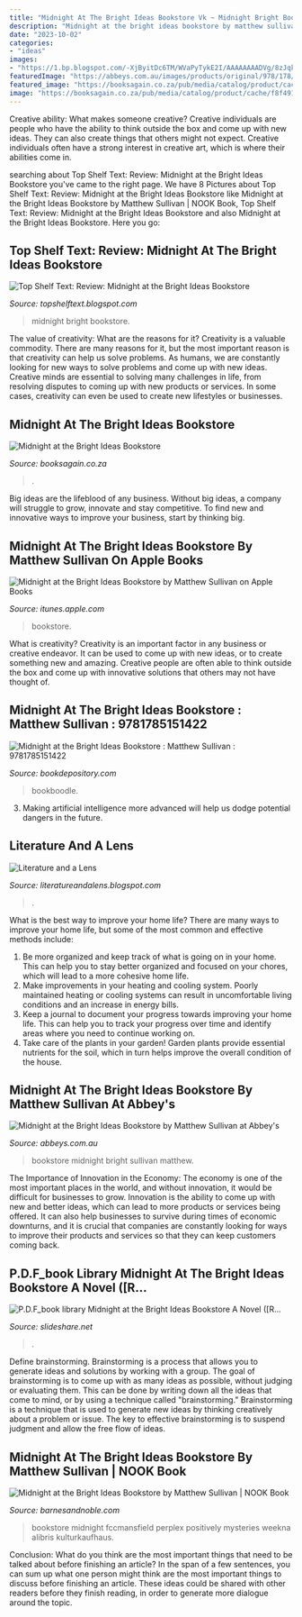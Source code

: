 ```yaml
---
title: "Midnight At The Bright Ideas Bookstore Vk ~ Midnight Bright Bookstore"
description: "Midnight at the bright ideas bookstore by matthew sullivan at abbey&#039;s"
date: "2023-10-02"
categories:
- "ideas"
images:
- "https://1.bp.blogspot.com/-XjByitDc6TM/WVaPyTykE2I/AAAAAAAADVg/8zJqkWXFjmUY3FjGMmeFkRrND3EFoaqdACLcBGAs/s640/IMG_0313.JPG"
featuredImage: "https://abbeys.com.au/images/products/original/978/178/515/9781785151439.jpg"
featured_image: "https://booksagain.co.za/pub/media/catalog/product/cache/f8f4917aa60db167e409daa8c479414f/9/a/9a70f7037287ebf2409f5fc3ff91c9100_5.jpg"
image: "https://booksagain.co.za/pub/media/catalog/product/cache/f8f4917aa60db167e409daa8c479414f/9/a/9a70f7037287ebf2409f5fc3ff91c9100_5.jpg"
---
```



Creative ability: What makes someone creative?
Creative individuals are people who have the ability to think outside the box and come up with new ideas. They can also create things that others might not expect. Creative individuals often have a strong interest in creative art, which is where their abilities come in.

	

		
searching about Top Shelf Text: Review: Midnight at the Bright Ideas Bookstore you've came to the right page. We have 8 Pictures about Top Shelf Text: Review: Midnight at the Bright Ideas Bookstore like Midnight at the Bright Ideas Bookstore by Matthew Sullivan | NOOK Book, Top Shelf Text: Review: Midnight at the Bright Ideas Bookstore and also Midnight at the Bright Ideas Bookstore. Here you go:
		
    
## Top Shelf Text: Review: Midnight At The Bright Ideas Bookstore

<img loading=lazy src="https://1.bp.blogspot.com/-XjByitDc6TM/WVaPyTykE2I/AAAAAAAADVg/8zJqkWXFjmUY3FjGMmeFkRrND3EFoaqdACLcBGAs/s640/IMG_0313.JPG" onerror="this.onerror=null;this.src='https://tse4.mm.bing.net/th?id=OIP.v0fQXTLFefkS4yk-Jl61CwHaHa&amp;pid=15.1';" alt="Top Shelf Text: Review: Midnight at the Bright Ideas Bookstore">

_Source: topshelftext.blogspot.com_

>midnight bright bookstore. 

	

The value of creativity: What are the reasons for it?
Creativity is a valuable commodity. There are many reasons for it, but the most important reason is that creativity can help us solve problems. As humans, we are constantly looking for new ways to solve problems and come up with new ideas. Creative minds are essential to solving many challenges in life, from resolving disputes to coming up with new products or services. In some cases, creativity can even be used to create new lifestyles or businesses.

    
## Midnight At The Bright Ideas Bookstore

<img loading=lazy src="https://booksagain.co.za/pub/media/catalog/product/cache/f8f4917aa60db167e409daa8c479414f/9/a/9a70f7037287ebf2409f5fc3ff91c9100_5.jpg" onerror="this.onerror=null;this.src='https://tse2.mm.bing.net/th?id=OIP.yN_CFdhwxaQKQ0M5L8d5qgHaHa&amp;pid=15.1';" alt="Midnight at the Bright Ideas Bookstore">

_Source: booksagain.co.za_

>. 

	

Big ideas are the lifeblood of any business. Without big ideas, a company will struggle to grow, innovate and stay competitive. To find new and innovative ways to improve your business, start by thinking big.

    
## Midnight At The Bright Ideas Bookstore By Matthew Sullivan On Apple Books

<img loading=lazy src="https://is3-ssl.mzstatic.com/image/thumb/Publication128/v4/c5/26/1f/c5261f40-1816-2b66-3f7c-9a368d1a415b/source/1200x630bb.jpg" onerror="this.onerror=null;this.src='https://tse4.mm.bing.net/th?id=OIP.VflnuX_t_PfptlAKVohTpgAAAA&amp;pid=15.1';" alt="Midnight at the Bright Ideas Bookstore by Matthew Sullivan on Apple Books">

_Source: itunes.apple.com_

>bookstore. 

	

What is creativity?
Creativity is an important factor in any business or creative endeavor. It can be used to come up with new ideas, or to create something new and amazing. Creative people are often able to think outside the box and come up with innovative solutions that others may not have thought of.

    
## Midnight At The Bright Ideas Bookstore : Matthew Sullivan : 9781785151422

<img loading=lazy src="https://d1w7fb2mkkr3kw.cloudfront.net/assets/images/book/lrg/9781/7851/9781785151422.jpg" onerror="this.onerror=null;this.src='https://tse4.mm.bing.net/th?id=OIP.tQsJgEtlfwLcm4CI7yuXtwAAAA&amp;pid=15.1';" alt="Midnight at the Bright Ideas Bookstore : Matthew Sullivan : 9781785151422">

_Source: bookdepository.com_

>bookboodle. 

	

3. Making artificial intelligence more advanced will help us dodge potential dangers in the future.

    
## Literature And A Lens

<img loading=lazy src="https://lh5.googleusercontent.com/proxy/jbMPgXqJoqop0rZxdfOfWPYTU2ieMhg_lAIYvnylTs-g79J8HSWz01h1-zw9QP51gmLklfTj_gVDcBFGdG50sLLKMpZAvgWc5qDbHGDb_w=w1200-h630-p-k-no-nu" onerror="this.onerror=null;this.src='https://tse4.mm.bing.net/th?id=OIP.TZdZxW-KKfbdQT9tPRsUNQAAAA&amp;pid=15.1';" alt="Literature and a Lens">

_Source: literatureandalens.blogspot.com_

>. 

	

What is the best way to improve your home life?
There are many ways to improve your home life, but some of the most common and effective methods include: 
1. Be more organized and keep track of what is going on in your home. This can help you to stay better organized and focused on your chores, which will lead to a more cohesive home life. 
2. Make improvements in your heating and cooling system. Poorly maintained heating or cooling systems can result in uncomfortable living conditions and an increase in energy bills. 
3. Keep a journal to document your progress towards improving your home life. This can help you to track your progress over time and identify areas where you need to continue working on. 
4. Take care of the plants in your garden! Garden plants provide essential nutrients for the soil, which in turn helps improve the overall condition of the house.

    
## Midnight At The Bright Ideas Bookstore By Matthew Sullivan At Abbey&#039;s

<img loading=lazy src="https://abbeys.com.au/images/products/original/978/178/515/9781785151439.jpg" onerror="this.onerror=null;this.src='https://tse4.mm.bing.net/th?id=OIP.NhvjPwC6aetEnSuAD6nZlgAAAA&amp;pid=15.1';" alt="Midnight at the Bright Ideas Bookstore by Matthew Sullivan at Abbey&#039;s">

_Source: abbeys.com.au_

>bookstore midnight bright sullivan matthew. 

	

The Importance of Innovation in the Economy:
The economy is one of the most important places in the world, and without innovation, it would be difficult for businesses to grow. Innovation is the ability to come up with new and better ideas, which can lead to more products or services being offered. It can also help businesses to survive during times of economic downturns, and it is crucial that companies are constantly looking for ways to improve their products and services so that they can keep customers coming back.

    
## P.D.F_book Library Midnight At The Bright Ideas Bookstore A Novel ([R…

<img loading=lazy src="https://image.slidesharecdn.com/midnightatthebrightideasbookstoreanovel-191211083542/95/pdfbook-library-midnight-at-the-bright-ideas-bookstore-a-novel-readonline-1-638.jpg?cb=1576053377" onerror="this.onerror=null;this.src='https://tse4.mm.bing.net/th?id=OIP.AGXBX7rgPI91JCso9TZ9WAHaFP&amp;pid=15.1';" alt="P.D.F_book library Midnight at the Bright Ideas Bookstore A Novel ([R…">

_Source: slideshare.net_

>. 

	

Define brainstorming.
Brainstorming is a process that allows you to generate ideas and solutions by working with a group. The goal of brainstorming is to come up with as many ideas as possible, without judging or evaluating them. This can be done by writing down all the ideas that come to mind, or by using a technique called "brainstorming." Brainstorming is a technique that is used to generate new ideas by thinking creatively about a problem or issue. The key to effective brainstorming is to suspend judgment and allow the free flow of ideas.

    
## Midnight At The Bright Ideas Bookstore By Matthew Sullivan | NOOK Book

<img loading=lazy src="http://prodimage.images-bn.com/pimages/9781501116865_p0_v5_s1200x630.jpg" onerror="this.onerror=null;this.src='https://tse1.mm.bing.net/th?id=OIP.wGDfLTe6YZrVO0JYB3UZEwAAAA&amp;pid=15.1';" alt="Midnight at the Bright Ideas Bookstore by Matthew Sullivan | NOOK Book">

_Source: barnesandnoble.com_

>bookstore midnight fccmansfield perplex positively mysteries weekna alibris kulturkaufhaus. 

	

Conclusion: What do you think are the most important things that need to be talked about before finishing an article?
In the span of a few sentences, you can sum up what one person might think are the most important things to discuss before finishing an article. These ideas could be shared with other readers before they finish reading, in order to generate more dialogue around the topic.

